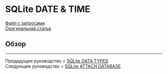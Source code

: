 # SQLite DATE & TIME #########################

[Файл с запросами][querys]   
[Оригинальная статья][origin]

[querys]: ./querys.sql
[origin]: https://www.sqlitetutorial.net/sqlite-date/

## Обзор ##############################

---------------------------------------

Предидущее руководство < [SQLite DATA TYPES][prev]  
Следующее руководство > [SQLite ATTACH DATABASE][next]

[prev]: ../31_DataTypes/translate.md
[next]: ../33_AttachDatabase/translate.md